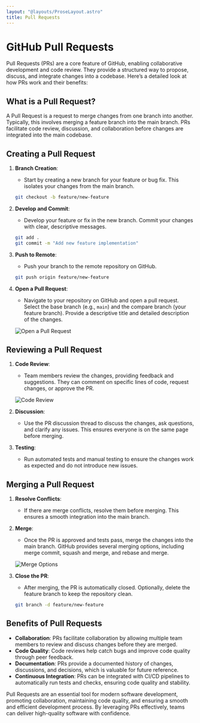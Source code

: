 ```yaml
---
layout: "@layouts/ProseLayout.astro"
title: Pull Requests
---
```


# GitHub Pull Requests

Pull Requests (PRs) are a core feature of GitHub, enabling collaborative development and code review. They provide a structured way to propose, discuss, and integrate changes into a codebase. Here’s a detailed look at how PRs work and their benefits:

## What is a Pull Request?

A Pull Request is a request to merge changes from one branch into another. Typically, this involves merging a feature branch into the main branch. PRs facilitate code review, discussion, and collaboration before changes are integrated into the main codebase.

## Creating a Pull Request

1. **Branch Creation**:
   - Start by creating a new branch for your feature or bug fix. This isolates your changes from the main branch.

   ```bash
   git checkout -b feature/new-feature
   ```

2. **Develop and Commit**:
   - Develop your feature or fix in the new branch. Commit your changes with clear, descriptive messages.

   ```bash
   git add .
   git commit -m "Add new feature implementation"
   ```

3. **Push to Remote**:
   - Push your branch to the remote repository on GitHub.

   ```bash
   git push origin feature/new-feature
   ```

4. **Open a Pull Request**:
   - Navigate to your repository on GitHub and open a pull request. Select the base branch (e.g., `main`) and the compare branch (your feature branch). Provide a descriptive title and detailed description of the changes.

   ![Open a Pull Request](https://docs.github.com/assets/images/help/pull_requests/pull-request-description.png)

## Reviewing a Pull Request

1. **Code Review**:
   - Team members review the changes, providing feedback and suggestions. They can comment on specific lines of code, request changes, or approve the PR.

   ![Code Review](https://docs.github.com/assets/images/help/pull_requests/review-comments.png)

2. **Discussion**:
   - Use the PR discussion thread to discuss the changes, ask questions, and clarify any issues. This ensures everyone is on the same page before merging.

3. **Testing**:
   - Run automated tests and manual testing to ensure the changes work as expected and do not introduce new issues.

## Merging a Pull Request

1. **Resolve Conflicts**:
   - If there are merge conflicts, resolve them before merging. This ensures a smooth integration into the main branch.

2. **Merge**:
   - Once the PR is approved and tests pass, merge the changes into the main branch. GitHub provides several merging options, including merge commit, squash and merge, and rebase and merge.

   ![Merge Options](https://docs.github.com/assets/images/help/pull_requests/merge-options.png)

3. **Close the PR**:
   - After merging, the PR is automatically closed. Optionally, delete the feature branch to keep the repository clean.

   ```bash
   git branch -d feature/new-feature
   ```

## Benefits of Pull Requests

- **Collaboration**: PRs facilitate collaboration by allowing multiple team members to review and discuss changes before they are merged.
- **Code Quality**: Code reviews help catch bugs and improve code quality through peer feedback.
- **Documentation**: PRs provide a documented history of changes, discussions, and decisions, which is valuable for future reference.
- **Continuous Integration**: PRs can be integrated with CI/CD pipelines to automatically run tests and checks, ensuring code quality and stability.

Pull Requests are an essential tool for modern software development, promoting collaboration, maintaining code quality, and ensuring a smooth and efficient development process. By leveraging PRs effectively, teams can deliver high-quality software with confidence.